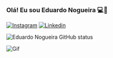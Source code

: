 ### Olá! Eu sou Eduardo Nogueira 💻👾

[![Instagram](https://img.shields.io/badge/Instagram-E4405F?style=for-the-badge&logo=instagram&logoColor=white)](https://www.instagram.com/nogueira_dev_bit/)
[![Linkedin](https://img.shields.io/badge/LinkedIn-0077B5?style=for-the-badge&logo=linkedin&logoColor=white)](https://www.linkedin.com/in/eduardo-nogueira-da-silva-440810244/)

![Eduardo Nogueira GitHub status](https://github-readme-stats.vercel.app/api?username=edunogueiraa&show_icons=true&theme=dark)

![Gif](https://i.pinimg.com/originals/02/01/1e/02011ec8554277b8c70bf22fb192123c.gif)


